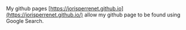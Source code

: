 My github pages
[https://jorisperrenet.github.io](https://jorisperrenet.github.io/)
allow my github page to be found using Google Search.
